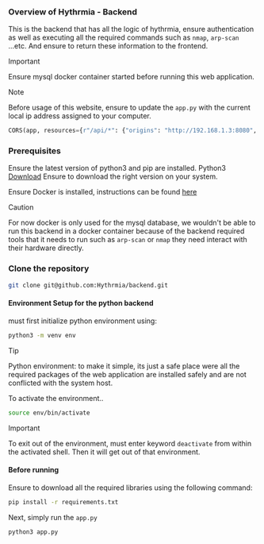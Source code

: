 ### Overview of Hythrmia - Backend
This is the backend that has all the logic of hythrmia, ensure authentication as well as executing all the required commands such as `nmap`, `arp-scan` ...etc. And ensure to return these information to the frontend.

>[!IMPORTANT]
>Ensure mysql docker container started before running this web application.

>[!NOTE]
Before usage of this website, ensure to update the `app.py` with the current local ip address assigned to your computer.
```python
CORS(app, resources={r"/api/*": {"origins": "http://192.168.1.3:8080", "supports_credentials": True}})
```

### Prerequisites
Ensure the latest version of python3 and pip are installed. Python3 [Download](https://www.python.org/downloads/) Ensure to download the right version on your system.

Ensure Docker is installed, instructions can be found [here](https://docs.docker.com/desktop/)

>[!CAUTION]
>For now docker is only used for the mysql database, we wouldn't be able to run this backend in a docker container because of the backend required tools that it needs to run such as `arp-scan` or `nmap` they need interact with their hardware directly.

### Clone the repository

```bash
git clone git@github.com:Hythrmia/backend.git
```

#### Environment Setup for the python backend

must first initialize python environment using:

```bash
python3 -m venv env
```

>[!TIP]
>Python environment: to make it simple, its just a safe place were all the required packages of the web application are installed safely and are not conflicted with the system host.

To activate the environment..

```bash
source env/bin/activate
```

>[!IMPORTANT]
>To exit out of the environment, must enter keyword `deactivate` from within the activated shell. Then it will get out of that environment.

#### Before running

Ensure to download all the required libraries using the following command:
```bash
pip install -r requirements.txt
```

Next, simply run the `app.py`

```bash
python3 app.py
```
